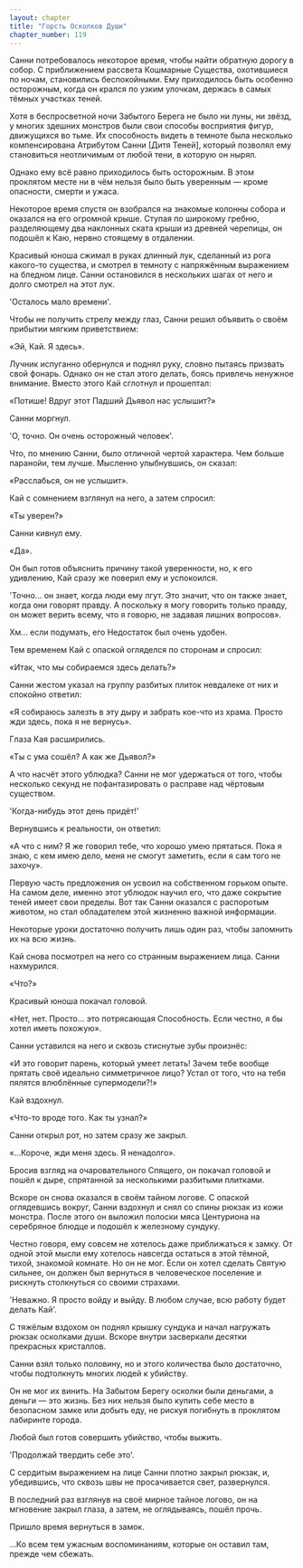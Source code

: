 ```yaml
---
layout: chapter
title: "Горсть Осколков Души"
chapter_number: 119
---
```


Санни потребовалось некоторое время, чтобы найти обратную дорогу в собор. С приближением рассвета Кошмарные Существа, охотившиеся по ночам, становились беспокойными. Ему приходилось быть особенно осторожным, когда он крался по узким улочкам, держась в самых тёмных участках теней.

Хотя в беспросветной ночи Забытого Берега не было ни луны, ни звёзд, у многих здешних монстров были свои способы восприятия фигур, движущихся во тьме. Их способность видеть в темноте была несколько компенсирована Атрибутом Санни [Дитя Теней], который позволял ему становиться неотличимым от любой тени, в которую он нырял.

Однако ему всё равно приходилось быть осторожным. В этом проклятом месте ни в чём нельзя было быть уверенным — кроме опасности, смерти и ужаса.

Некоторое время спустя он взобрался на знакомые колонны собора и оказался на его огромной крыше. Ступая по широкому гребню, разделяющему два наклонных ската крыши из древней черепицы, он подошёл к Каю, нервно стоящему в отдалении.

Красивый юноша сжимал в руках длинный лук, сделанный из рога какого-то существа, и смотрел в темноту с напряжённым выражением на бледном лице. Санни остановился в нескольких шагах от него и долго смотрел на этот лук.

'Осталось мало времени'.

Чтобы не получить стрелу между глаз, Санни решил объявить о своём прибытии мягким приветствием:

«Эй, Кай. Я здесь».

Лучник испуганно обернулся и поднял руку, словно пытаясь призвать свой фонарь. Однако он не стал этого делать, боясь привлечь ненужное внимание. Вместо этого Кай сглотнул и прошептал:

«Потише! Вдруг этот Падший Дьявол нас услышит?»

Санни моргнул.

'О, точно. Он очень осторожный человек'.

Что, по мнению Санни, было отличной чертой характера. Чем больше паранойи, тем лучше. Мысленно улыбнувшись, он сказал:

«Расслабься, он не услышит».

Кай с сомнением взглянул на него, а затем спросил:

«Ты уверен?»

Санни кивнул ему.

«Да».

Он был готов объяснить причину такой уверенности, но, к его удивлению, Кай сразу же поверил ему и успокоился.

'Точно... он знает, когда люди ему лгут. Это значит, что он также знает, когда они говорят правду. А поскольку я могу говорить только правду, он может верить всему, что я говорю, не задавая лишних вопросов».

Хм... если подумать, его Недостаток был очень удобен.

Тем временем Кай с опаской огляделся по сторонам и спросил:

«Итак, что мы собираемся здесь делать?»

Санни жестом указал на группу разбитых плиток невдалеке от них и спокойно ответил:

«Я собираюсь залезть в эту дыру и забрать кое-что из храма. Просто жди здесь, пока я не вернусь».

Глаза Кая расширились.

«Ты с ума сошёл? А как же Дьявол?»

А что насчёт этого ублюдка? Санни не мог удержаться от того, чтобы несколько секунд не пофантазировать о расправе над чёртовым существом.

'Когда-нибудь этот день придёт!'

Вернувшись к реальности, он ответил:

«А что с ним? Я же говорил тебе, что хорошо умею прятаться. Пока я знаю, с кем имею дело, меня не смогут заметить, если я сам того не захочу».

Первую часть предложения он усвоил на собственном горьком опыте. На самом деле, именно этот ублюдок научил его, что даже сокрытие теней имеет свои пределы. Вот так Санни оказался с распоротым животом, но стал обладателем этой жизненно важной информации.

Некоторые уроки достаточно получить лишь один раз, чтобы запомнить их на всю жизнь.

Кай снова посмотрел на него со странным выражением лица. Санни нахмурился.

«Что?»

Красивый юноша покачал головой.

«Нет, нет. Просто... это потрясающая Способность. Если честно, я бы хотел иметь похожую».

Санни уставился на него и сквозь стиснутые зубы произнёс:

«И это говорит парень, который умеет летать! Зачем тебе вообще прятать своё идеально симметричное лицо? Устал от того, что на тебя пялятся влюблённые супермодели?!»

Кай вздохнул.

«Что-то вроде того. Как ты узнал?»

Санни открыл рот, но затем сразу же закрыл.

«...Короче, жди меня здесь. Я ненадолго».

Бросив взгляд на очаровательного Спящего, он покачал головой и пошёл к дыре, спрятанной за несколькими разбитыми плитками.

Вскоре он снова оказался в своём тайном логове. С опаской оглядевшись вокруг, Санни вздохнул и снял со спины рюкзак из кожи монстра. После этого он выложил полоски мяса Центуриона на серебряное блюдце и подошёл к железному сундуку.

Честно говоря, ему совсем не хотелось даже приближаться к замку. От одной этой мысли ему хотелось навсегда остаться в этой тёмной, тихой, знакомой комнате. Но он не мог. Если он хотел сделать Святую сильнее, он должен был вернуться в человеческое поселение и рискнуть столкнуться со своими страхами.

'Неважно. Я просто войду и выйду. В любом случае, всю работу будет делать Кай'.

С тяжёлым вздохом он поднял крышку сундука и начал нагружать рюкзак осколками души. Вскоре внутри засверкали десятки прекрасных кристаллов.

Санни взял только половину, но и этого количества было достаточно, чтобы подтолкнуть многих людей к убийству.

Он не мог их винить. На Забытом Берегу осколки были деньгами, а деньги — это жизнь. Без них нельзя было купить себе место в безопасном замке или добыть еду, не рискуя погибнуть в проклятом лабиринте города.

Любой был готов совершить убийство, чтобы выжить.

'Продолжай твердить себе это'.

С сердитым выражением на лице Санни плотно закрыл рюкзак, и, убедившись, что сквозь швы не просачивается свет, развернулся.

В последний раз взглянув на своё мирное тайное логово, он на мгновение закрыл глаза, а затем, не оглядываясь, пошёл прочь.

Пришло время вернуться в замок.

...Ко всем тем ужасным воспоминаниям, которые он оставил там, прежде чем сбежать.